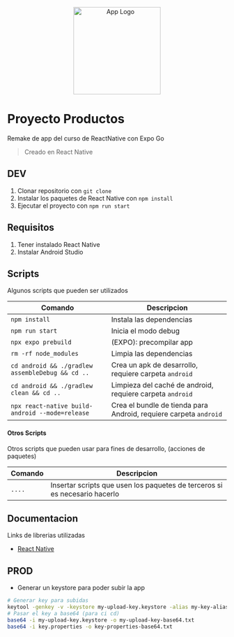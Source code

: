 <p align="center">
  <a href="https://reactnative.dev/" target="blank">
  <img src="https://cdn.worldvectorlogo.com/logos/react-native-1.svg" width="200" alt="App Logo" /></a>
</p>

# Proyecto Productos

Remake de app del curso de ReactNative con Expo Go

> Creado en React Native

## DEV

1. Clonar repositorio con `git clone`
2. Instalar los paquetes de React Native con `npm install`
3. Ejecutar el proyecto con `npm run start`

## Requisitos

1. Tener instalado React Native
2. Instalar Android Studio

## Scripts

Algunos scripts que pueden ser utilizados

| Comando                                          | Descripcion                                                       |
| ------------------------------------------------ | ----------------------------------------------------------------- |
| `npm install`                                    | Instala las dependencias                                          |
| `npm run start`                                  | Inicia el modo debug                                              |
| `npx expo prebuild`                              | (EXPO): precompilar app                                           |
| `rm -rf node_modules`                            | Limpia las dependencias                                           |
| `cd android && ./gradlew assembleDebug && cd ..` | Crea un apk de desarrollo, requiere carpeta `android`             |
| `cd android && ./gradlew clean && cd ..`         | Limpieza del caché de android, requiere carpeta `android`         |
| `npx react-native build-android --mode=release`  | Crea el bundle de tienda para Android, requiere carpeta `android` |

#### Otros Scripts

Otros scripts que pueden usar para fines de desarrollo, (acciones de paquetes)

| Comando | Descripcion                                                                |
| ------- | -------------------------------------------------------------------------- |
| `....`  | Insertar scripts que usen los paquetes de terceros si es necesario hacerlo |

## Documentacion

Links de librerias utilizadas

- [React Native]("https://reactnative.dev/")

## PROD

- Generar un keystore para poder subir la app

```bash
# Generar key para subidas
keytool -genkey -v -keystore my-upload-key.keystore -alias my-key-alias -keyalg RSA -keysize 2048 -validity 10000
# Pasar el key a base64 (para ci cd)
base64 -i my-upload-key.keystore -o my-upload-key-base64.txt
base64 -i key.properties -o key-properties-base64.txt
```
